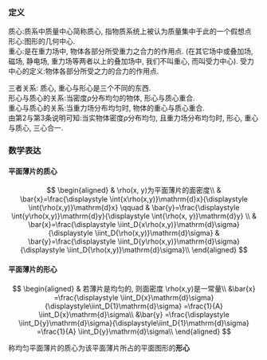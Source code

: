 ### 定义

质心:质系中质量中心简称质心, 指物质系统上被认为质量集中于此的一个假想点 <BR>
形心:图形的几何中心. <BR>
重心:是在重力场中, 物体各部分所受重力之合力的作用点. (在其它场中或叠加场, 磁场, 静电场, 重力场等两者以上的叠加场中, 我们不叫重心, 而叫受力中心). 受力中心的定义:物体各部分所受之力的合力的作用点. <BR>

三者关系:
质心, 重心与形心是三个不同的东西. <BR>
形心与质心的关系:当密度ρ分布均匀的物体, 形心与质心重合. <BR>
重心与质心的关系:当重力场分布均匀时, 物体的重心与质心重合. <BR>
由第2与第3条说明可知:当实物体密度ρ分布均匀, 且重力场分布均匀时, 形心, 重心与质心, 三心合一. <BR>

### 数学表达

#### 平面薄片的质心

$$
\begin{aligned}
	& \rho(x, y)为平面薄片的面密度\\
	& \bar{x}=\frac{\displaystyle \int{x\rho(x,y)}\mathrm{d}x}{\displaystyle \int{\rho(x,y)}\mathrm{d}x} \qquad
	& \bar{y}=\frac{\displaystyle \int{y\rho(x,y)}\mathrm{d}y}{\displaystyle \int{\rho(x, y)}\mathrm{d}y} \\
	& \bar{x}=\frac{\displaystyle \iint_D{x\rho(x,y)}\mathrm{d}\sigma}{\displaystyle \iint_D{\rho(x,y)}\mathrm{d}\sigma}
	& \bar{y}=\frac{\displaystyle \iint_D{y\rho(x,y)}\mathrm{d}\sigma}{\displaystyle \iint_D{\rho(x,y)}\mathrm{d}\sigma}\\
\end{aligned}
$$

#### 平面薄片的形心

$$
\begin{aligned}
	& 若薄片是均匀的, 则面密度 \rho(x,y)是一常量\\
	&\bar{x}
	=\frac{\displaystyle \iint_D{x}\mathrm{d}\sigma}{\displaystyle\iint_D{1}\mathrm{d}\sigma}
	=\frac{1}{A} \iint_D{x}\mathrm{d}\sigma\\
	&\bar{y}
	=\frac{\displaystyle \iint_D{y}\mathrm{d}\sigma}{\displaystyle\iint_D{1}\mathrm{d}\sigma}
	=\frac{1}{A} \iint_D{y}\mathrm{d}\sigma\\
\end{aligned}
$$

称均匀平面薄片的质心为该平面薄片所占的平面图形的**形心**
